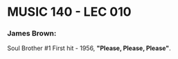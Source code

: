 # MUSIC 140 - LEC 010
### James Brown:
Soul Brother #1
First hit - 1956, **"Please, Please, Please"**.


<!--stackedit_data:
eyJoaXN0b3J5IjpbLTMzNTE5NzUwNCwtMTQzMDE1MDc2M119
-->